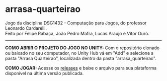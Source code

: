 # arrasa-quarteirao
Jogo da disciplina DSG1432 - Computação para Jogos, do professor Leonardo Cardarelli.\
Feito por Felipe Rabaça, João Pedro Mafra, Lucas Araujo e Vitor Ourô.

----------

**COMO ABRIR O PROJETO DO JOGO NO UNITY:**
Com o repositório clonado ou baixado no seu computador, no Unity Hub vá em "Add" e selecione a pasta "Arrasa Quarteirao", localizada dentro da pasta "arrasa_quarteirao".

**COMO JOGAR:**
Acesse os [releases](https://github.com/Feliperpvieira/arrasa_quarteirao/releases) e baixe o arquivo para sua plataforma disponível na última versão publicada.
